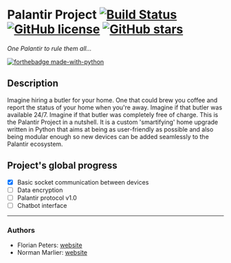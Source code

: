 # Palantir Project [![Build Status](https://travis-ci.org/flopeters1337/Palantir-project.svg?branch=master)](https://travis-ci.org/flopeters1337/Palantir-project) [![GitHub license](https://img.shields.io/github/license/Naereen/StrapDown.js.svg)](https://github.com/flopeters1337/Palantir-project/blob/master/LICENSE) [![GitHub stars](https://img.shields.io/github/stars/Naereen/StrapDown.js.svg?style=social&label=Star&maxAge=2592000)](https://GitHub.com/flopeters1337/Palantir-project/stargazers/)
<i>One Palantir to rule them all...</i>

[![forthebadge made-with-python](http://ForTheBadge.com/images/badges/made-with-python.svg)](https://www.python.org/)

## Description
Imagine hiring a butler for your home. One that could brew you coffee and report the status of your home when you're away.
Imagine if that butler was available 24/7. Imagine if that butler was completely free of charge.
This is the Palantir Project in a nutshell. It is a custom 'smartifying' home upgrade written in Python 
that aims at being as user-friendly as possible and also being modular enough so new devices can be added seamlessly 
to the Palantir ecosystem.


## Project's global progress
- [x] Basic socket communication between devices
- [ ] Data encryption
- [ ] Palantir protocol v1.0
- [ ] Chatbot interface

---
### Authors
* Florian Peters: [website](https://flopeters1337.github.io)
* Norman Marlier: [website](https://NormanMarlier.github.io)
